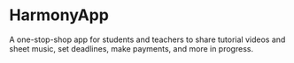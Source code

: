 # HarmonyApp
A one-stop-shop app for students and teachers to share tutorial videos and sheet music, set deadlines, make payments, and more in progress.

